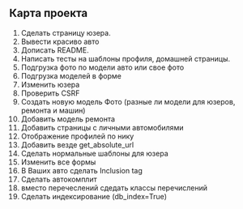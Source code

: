 ## Карта проекта   
1. Сделать страницу юзера.
2. Вывести красиво авто
3. Дописать README.
4. Написать тесты на шаблоны профиля, домашней страницы.
5. Подгрузка фото по модели авто или свое фото
6. Подгрузка моделей в форме
7. Изменить юзера
8. Проверить CSRF
9. Создать новую модель Фото (разные ли модели для юзеров, ремонта и машин)
11. Добавить модель ремонта
12. Добавить страницы с личными автомобилями
13. Отображение профилей по нику
14. Добавить везде get_absolute_url
15. Сделать нормальные шаблоны для юзера
16. Изменить все формы
17. В Ваших авто сделать Inclusion tag
18. Сделать автокомплит
19. вместо перечеслений сдедать классы перечислений
20. Сделать индексирование (db_index=True)